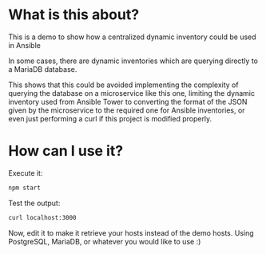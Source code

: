 # What is this about?

This is a demo to show how a centralized dynamic inventory could be used in Ansible

In some cases, there are dynamic inventories which are querying directly to a MariaDB database.

This shows that this could be avoided implementing the complexity of querying the database on a microservice like this one, limiting the dynamic inventory used from Ansible Tower to converting the format of the JSON given by the microservice to the required one for Ansible inventories, or even just performing a curl if this project is modified properly.

# How can I use it?

Execute it:

```bash
npm start
```

Test the output:

```bash
curl localhost:3000
```

Now, edit it to make it retrieve your hosts instead of the demo hosts. Using PostgreSQL, MariaDB, or whatever you would like to use :)
